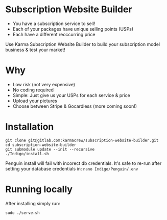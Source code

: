 # Subscription Website Builder

- You have a subscription service to sell!
- Each of your packages have unique selling points (USPs)
- Each have a different reoccurring price

Use Karma Subscription Website Builder to build your 
subscription model business & test your market!

# Why 

- Low risk (not very expensive)
- No coding required 
- Simple: Just give us your USPs for each service & price
- Upload your pictures
- Choose between Stripe & Gocardless (more coming soon!)

# Installation 

    git clone git@gitlab.com:karmacrew/subscription-website-builder.git
    cd subscription-website-builder
    git submodule update --init --recursive
    ./Indigo/install.sh
    
Penguin install will fail with incorect db credentials. It's safe to re-run after setting your database credentials in: `nano Indigo/Penguin/.env`

# Running locally
After installing simply run: 

    sudo ./serve.sh
